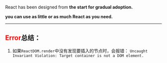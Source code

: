 React has been designed from **the start for gradual adoption.**

**you can use as little or as much React as you need.**

---

## <span style="color:red">Error</span>总结：
1. 如果`ReactDOM.render`中没有发现要插入的节点时，会报错：
`Uncaught Invariant Violation: Target container is not a DOM element.`